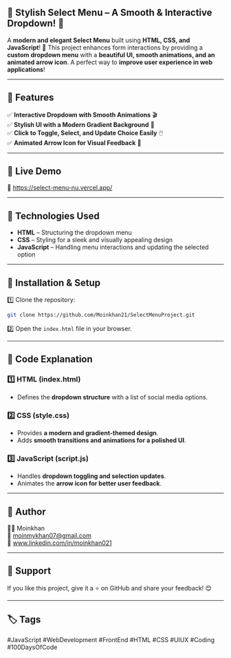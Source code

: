 ## 📌 **Stylish Select Menu – A Smooth & Interactive Dropdown!** 🎨  

A **modern and elegant Select Menu** built using **HTML, CSS, and JavaScript**! 🚀 This project enhances form interactions by providing a **custom dropdown menu** with a **beautiful UI, smooth animations, and an animated arrow icon**. A perfect way to **improve user experience in web applications**!  

---  

## 🚀 Features  
✅ **Interactive Dropdown with Smooth Animations** 🎬  
✅ **Stylish UI with a Modern Gradient Background** 🎨  
✅ **Click to Toggle, Select, and Update Choice Easily** 🖱️  
✅ **Animated Arrow Icon for Visual Feedback** 🔽  

---    

## 🎥 Live Demo  
🔗 https://select-menu-nu.vercel.app/  

---  

## 📂 Technologies Used  
- **HTML** – Structuring the dropdown menu  
- **CSS** – Styling for a sleek and visually appealing design  
- **JavaScript** – Handling menu interactions and updating the selected option  

---  

## 🔧 Installation & Setup  
1️⃣ Clone the repository:  
```bash
git clone https://github.com/Moinkhan21/SelectMenuProject.git
```  
2️⃣ Open the `index.html` file in your browser.  

---  

## 📝 Code Explanation  

### **1️⃣ HTML (index.html)**  
- Defines the **dropdown structure** with a list of social media options.  

### **2️⃣ CSS (style.css)**  
- Provides **a modern and gradient-themed design**.  
- Adds **smooth transitions and animations for a polished UI**.  

### **3️⃣ JavaScript (script.js)**  
- Handles **dropdown toggling and selection updates**.  
- Animates the **arrow icon for better user feedback**.  

---  
  
## 📌 Author  
👨‍💻 Moinkhan  
📧 moinmykhan07@gmail.com  
🔗 www.linkedin.com/in/moinkhan021  

---  

## 🌟 Support  
If you like this project, give it a ⭐ on GitHub and share your feedback! 😊  

---  

## 🏷️ Tags  
#JavaScript #WebDevelopment #FrontEnd #HTML #CSS #UIUX #Coding #100DaysOfCode  
